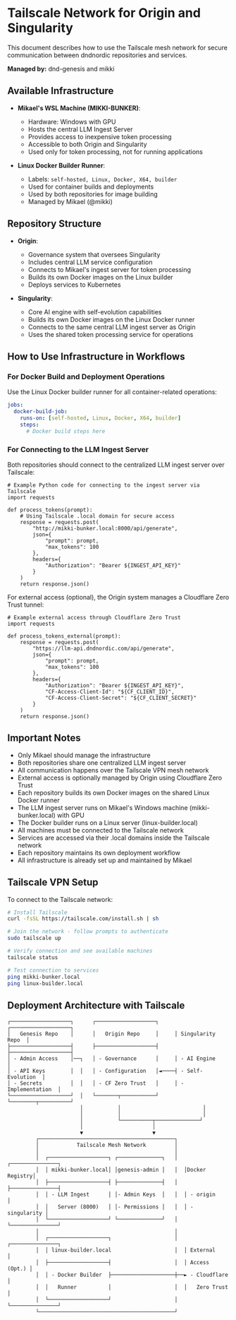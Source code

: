 # Tailscale Network for Origin and Singularity

This document describes how to use the Tailscale mesh network for secure communication between dndnordic repositories and services.

**Managed by:** dnd-genesis and mikki

## Available Infrastructure

- **Mikael's WSL Machine (MIKKI-BUNKER)**: 
  - Hardware: Windows with GPU
  - Hosts the central LLM Ingest Server
  - Provides access to inexpensive token processing
  - Accessible to both Origin and Singularity
  - Used only for token processing, not for running applications

- **Linux Docker Builder Runner**:
  - Labels: `self-hosted, Linux, Docker, X64, builder`
  - Used for container builds and deployments
  - Used by both repositories for image building
  - Managed by Mikael (@mikki)

## Repository Structure

- **Origin**: 
  - Governance system that oversees Singularity
  - Includes central LLM service configuration
  - Connects to Mikael's ingest server for token processing
  - Builds its own Docker images on the Linux builder
  - Deploys services to Kubernetes

- **Singularity**: 
  - Core AI engine with self-evolution capabilities
  - Builds its own Docker images on the Linux Docker runner
  - Connects to the same central LLM ingest server as Origin
  - Uses the shared token processing service for operations

## How to Use Infrastructure in Workflows

### For Docker Build and Deployment Operations

Use the Linux Docker builder runner for all container-related operations:

```yaml
jobs:
  docker-build-job:
    runs-on: [self-hosted, Linux, Docker, X64, builder]
    steps:
      # Docker build steps here
```

### For Connecting to the LLM Ingest Server

Both repositories should connect to the centralized LLM ingest server over Tailscale:

```
# Example Python code for connecting to the ingest server via Tailscale
import requests

def process_tokens(prompt):
    # Using Tailscale .local domain for secure access
    response = requests.post(
        "http://mikki-bunker.local:8000/api/generate",
        json={
            "prompt": prompt,
            "max_tokens": 100
        },
        headers={
            "Authorization": "Bearer ${INGEST_API_KEY}"
        }
    )
    return response.json()
```

For external access (optional), the Origin system manages a Cloudflare Zero Trust tunnel:

```
# Example external access through Cloudflare Zero Trust
import requests

def process_tokens_external(prompt):
    response = requests.post(
        "https://llm-api.dndnordic.com/api/generate",
        json={
            "prompt": prompt,
            "max_tokens": 100
        },
        headers={
            "Authorization": "Bearer ${INGEST_API_KEY}",
            "CF-Access-Client-Id": "${CF_CLIENT_ID}",
            "CF-Access-Client-Secret": "${CF_CLIENT_SECRET}"
        }
    )
    return response.json()
```

## Important Notes

- Only Mikael should manage the infrastructure
- Both repositories share one centralized LLM ingest server
- All communication happens over the Tailscale VPN mesh network
- External access is optionally managed by Origin using Cloudflare Zero Trust
- Each repository builds its own Docker images on the shared Linux Docker runner
- The LLM ingest server runs on Mikael's Windows machine (mikki-bunker.local) with GPU
- The Docker builder runs on a Linux server (linux-builder.local)
- All machines must be connected to the Tailscale network
- Services are accessed via their .local domains inside the Tailscale network
- Each repository maintains its own deployment workflow
- All infrastructure is already set up and maintained by Mikael

## Tailscale VPN Setup

To connect to the Tailscale network:

```bash
# Install Tailscale
curl -fsSL https://tailscale.com/install.sh | sh

# Join the network - follow prompts to authenticate
sudo tailscale up

# Verify connection and see available machines
tailscale status

# Test connection to services
ping mikki-bunker.local
ping linux-builder.local
```

## Deployment Architecture with Tailscale

```
┌───────────────────┐      ┌───────────────────┐     ┌───────────────────┐
│   Genesis Repo    │      │   Origin Repo     │     │ Singularity Repo  │
├───────────────────┤      ├───────────────────┤     ├───────────────────┤
│ - Admin Access    │──┐   │ - Governance      │     │ - AI Engine       │
│ - API Keys        │  │   │ - Configuration   │◄────┤ - Self-Evolution  │
│ - Secrets         │  │   │ - CF Zero Trust   │     │ - Implementation  │
└───────────────────┘  │   └───────┬───────────┘     └────────┬──────────┘
                       │           │                          │
                       │           │                          │
                       │           └──────────┬──────────────┘
                       │                      │
                       ▼                      ▼
         ┌───────────────────────────────────────────┐
         │            Tailscale Mesh Network         │
         │                                           │
         │  ┌───────────────────┐ ┌──────────────┐   │  ┌───────────────┐
         │  │ mikki-bunker.local│ │genesis-admin │   │  │Docker Registry│
         │  ├───────────────────┤ ├──────────────┤   │  ├───────────────┤
         │  │ - LLM Ingest      │ │- Admin Keys  │   │  │ - origin      │
         │  │   Server (8000)   │ │- Permissions │   │  │ - singularity │
         │  └───────────────────┘ └──────────────┘   │  └───────────────┘
         │                                           │
         │  ┌───────────────────┐                    │  ┌───────────────┐
         │  │ linux-builder.local                    │  │ External      │
         │  ├───────────────────┤                    │  │ Access (Opt.) │
         │  │ - Docker Builder  ├────────────────────┼──► - Cloudflare  │
         │  │   Runner          │                    │  │   Zero Trust  │
         │  └───────────────────┘                    │  └───────────────┘
         └───────────────────────────────────────────┘
```

